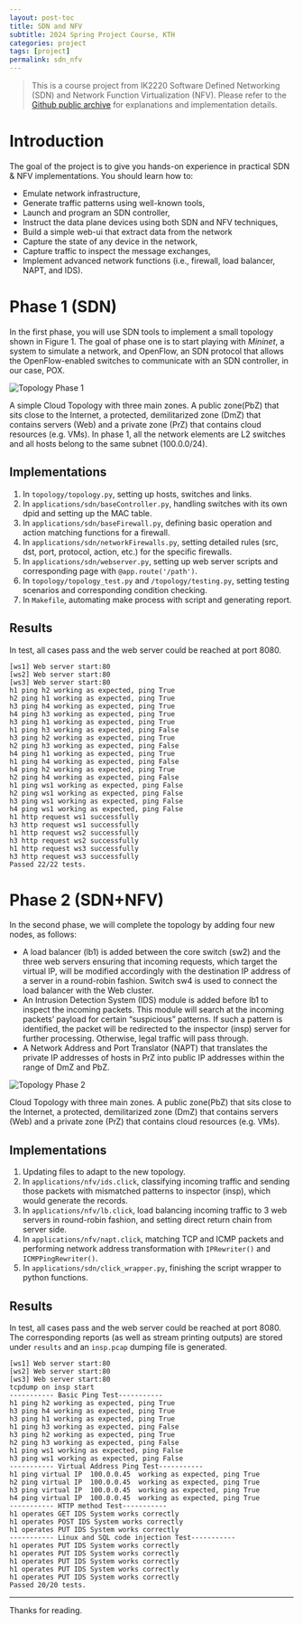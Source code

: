 ```yaml
---
layout: post-toc
title: SDN and NFV
subtitle: 2024 Spring Project Course, KTH
categories: project
tags: [project]
permalink: sdn_nfv
---
```

> This is a course project from IK2220 Software Defined Networking (SDN) and Network Function Virtualization (NFV).
> Please refer to the [Github public archive](https://github.com/Chiron19/IK2220-Project) for explanations and implementation details.

# Introduction

The goal of the project is to give you hands-on experience in practical SDN & NFV 
implementations. You should learn how to:
- Emulate network infrastructure, 
- Generate traffic patterns using well-known tools,
- Launch and program an SDN controller, 
- Instruct the data plane devices using both SDN and NFV techniques,
- Build a simple web-ui that extract data from the network
- Capture the state of any device in the network,
- Capture traffic to inspect the message exchanges,
- Implement advanced network functions (i.e., firewall, load balancer, NAPT, and IDS).

# Phase 1 (SDN)
In the first phase, you will use SDN tools to implement a small topology shown in Figure 1. The goal of phase one is to start playing with _Mininet_, a system to simulate a network, and OpenFlow, 
an SDN protocol that allows the OpenFlow-enabled switches to communicate with an SDN 
controller, in our case, POX.

![Topology Phase 1](https://i.imgur.com/O7OUL3c.png)

A simple Cloud Topology with three main zones. A public zone(PbZ) that sits close to the Internet, a protected, demilitarized zone (DmZ) that contains servers (Web) and a private zone (PrZ)  that contains cloud resources (e.g. VMs). In phase 1, all the network elements are L2 switches and all hosts belong to the same subnet (100.0.0/24).

## Implementations
1. In `topology/topology.py`, setting up hosts, switches and links.
2. In `applications/sdn/baseController.py`, handling switches with its own dpid and setting up the MAC table.
3. In `applications/sdn/baseFirewall.py`, defining basic operation and action matching functions for a firewall.
4. In `applications/sdn/networkFirewalls.py`, setting detailed rules (src, dst, port, protocol, action, etc.) for the specific firewalls.
5. In `applications/sdn/webserver.py`, setting up web server scripts and corresponding page with `@app.route('/path')`.
6. In `topology/topology_test.py` and `/topology/testing.py`, setting testing scenarios and corresponding condition checking.
7. In `Makefile`, automating make process with script and generating report.

## Results
In test, all cases pass and the web server could be reached at port 8080.
```
[ws1] Web server start:80
[ws2] Web server start:80
[ws3] Web server start:80
h1 ping h2 working as expected, ping True
h2 ping h1 working as expected, ping True
h3 ping h4 working as expected, ping True
h4 ping h3 working as expected, ping True
h3 ping h1 working as expected, ping True
h1 ping h3 working as expected, ping False
h3 ping h2 working as expected, ping True
h2 ping h3 working as expected, ping False
h4 ping h1 working as expected, ping True
h1 ping h4 working as expected, ping False
h4 ping h2 working as expected, ping True
h2 ping h4 working as expected, ping False
h1 ping ws1 working as expected, ping False
h2 ping ws1 working as expected, ping False
h3 ping ws1 working as expected, ping False
h4 ping ws1 working as expected, ping False
h1 http request ws1 successfully
h3 http request ws1 successfully
h1 http request ws2 successfully
h3 http request ws2 successfully
h1 http request ws3 successfully
h3 http request ws3 successfully
Passed 22/22 tests.
```


# Phase 2 (SDN+NFV)
In the second phase, we will complete the topology by adding four new 
nodes, as follows:

- A load balancer (lb1) is added between the core switch (sw2) and the three web servers ensuring that incoming requests, which target the virtual IP, will be modified accordingly with the destination IP address of a server in a round-robin fashion. Switch sw4 is used to connect the load balancer with the Web cluster.
- An Intrusion Detection System (IDS) module is added before lb1 to inspect the incoming packets. This module will search at the incoming packets’ payload for certain “suspicious” patterns. If such a pattern is identified, the packet will be redirected to the inspector (insp) server for further processing. Otherwise, legal traffic will pass through.
- A Network Address and Port Translator (NAPT) that translates the private IP addresses of hosts in PrZ into public IP addresses within the range of DmZ and PbZ.

![Topology Phase 2](https://i.imgur.com/C6QFw8I.png)

Cloud Topology with three main zones. A public zone(PbZ) that sits close to 
the Internet, a protected, demilitarized zone (DmZ) that contains servers (Web) and a 
private zone (PrZ) that contains cloud resources (e.g. VMs).

## Implementations
1. Updating files to adapt to the new topology.
2. In `applications/nfv/ids.click`, classifying incoming traffic and sending those packets with mismatched patterns to inspector (insp), which would generate the records.
3. In `applications/nfv/lb.click`, load balancing incoming traffic to 3 web servers in round-robin fashion, and setting direct return chain from server side.
4. In `applications/nfv/napt.click`, matching TCP and ICMP packets and performing network address transformation with `IPRewriter()` and `ICMPPingRewriter()`.
5. In `applications/sdn/click_wrapper.py`, finishing the script wrapper to python functions.

## Results
In test, all cases pass and the web server could be reached at port 8080. The corresponding reports (as well as stream printing outputs) are stored under `results` and an `insp.pcap` dumping file is generated.
```
[ws1] Web server start:80
[ws2] Web server start:80
[ws3] Web server start:80
tcpdump on insp start
----------- Basic Ping Test-----------
h1 ping h2 working as expected, ping True
h3 ping h4 working as expected, ping True
h3 ping h1 working as expected, ping True
h1 ping h3 working as expected, ping False
h3 ping h2 working as expected, ping True
h2 ping h3 working as expected, ping False
h1 ping ws1 working as expected, ping False
h3 ping ws1 working as expected, ping False
----------- Virtual Address Ping Test-----------
h1 ping virtual IP  100.0.0.45  working as expected, ping True
h2 ping virtual IP  100.0.0.45  working as expected, ping True
h3 ping virtual IP  100.0.0.45  working as expected, ping True
h4 ping virtual IP  100.0.0.45  working as expected, ping True
----------- HTTP method Test-----------
h1 operates GET IDS System works correctly
h1 operates POST IDS System works correctly
h1 operates PUT IDS System works correctly
----------- Linux and SQL code injection Test-----------
h1 operates PUT IDS System works correctly
h1 operates PUT IDS System works correctly
h1 operates PUT IDS System works correctly
h1 operates PUT IDS System works correctly
h1 operates PUT IDS System works correctly
Passed 20/20 tests.
```

---
Thanks for reading.